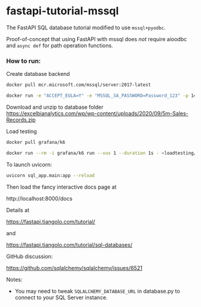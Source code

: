 # fastapi-tutorial-mssql
The FastAPI SQL database tutorial modified to use `mssql+pyodbc`.

Proof-of-concept that using FastAPI with mssql does *not* require
aioodbc and `async def` for path operation functions.

### How to run:

Create database backend
```bash
docker pull mcr.microsoft.com/mssql/server:2017-latest

docker run -e "ACCEPT_EULA=Y" -e "MSSQL_SA_PASSWORD=Password_123" -p 1433:1433 -d mcr.microsoft.com/mssql/server:2017-latest

```

Download and unzip to database folder
https://excelbianalytics.com/wp/wp-content/uploads/2020/09/5m-Sales-Records.zip

Load testing
```bash
docker pull grafana/k6

docker run --rm -i grafana/k6 run --vus 1 --duration 1s - <loadtesting/script.js

```

To launch uvicorn:
```bash
uvicorn sql_app.main:app --reload
```

Then load the fancy interactive docs page at

http://localhost:8000/docs

Details at

https://fastapi.tiangolo.com/tutorial/

and

https://fastapi.tiangolo.com/tutorial/sql-databases/

GitHub discussion:

https://github.com/sqlalchemy/sqlalchemy/issues/6521

Notes:

- You may need to tweak `SQLALCHEMY_DATABASE_URL` in database.py to connect
to your SQL Server instance.